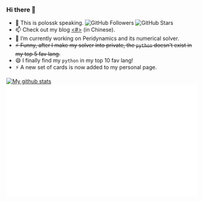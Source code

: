 ### Hi there 👋

* 🤔 This is polossk speaking. ![GitHub Followers](https://img.shields.io/github/followers/polossk?style=social) ![GitHub Stars](https://img.shields.io/github/stars/polossk?style=social)
* 📫 Check out my blog [<#>](https://blog.polossk.com/) (in Chinese).
* 🔭 I’m currently working on Peridynamics and its numerical solver.
* <del>⚡ Funny, after I make my solver into private, the `python` doesn't exist in my top 5 fav lang.</del>
* 😄 I finally find my `python` in my top 10 fav lang!
* ⚡ A new set of cards is now added to my personal page.

[![My github stats](https://github-readme-stats.vercel.app/api?username=polossk&show_icons=true&count_private=true&theme=solarized-light)](https://github.com/anuraghazra/github-readme-stats)
[![languages](https://raw.githubusercontent.com/polossk/github-stats/master/generated/languages.svg)](https://github.com/jstrieb/github-stats)

<!--
**polossk/polossk** is a ✨ _special_ ✨ repository because its `README.md` (this file) appears on your GitHub profile.

Here are some ideas to get you started:

- 🔭 I’m currently working on ...
- 🌱 I’m currently learning ...
- 👯 I’m looking to collaborate on ...
- 🤔 I’m looking for help with ...
- 💬 Ask me about ...
- 📫 How to reach me: ...
- 😄 Pronouns: ...
- ⚡ Fun fact: ...
-->
